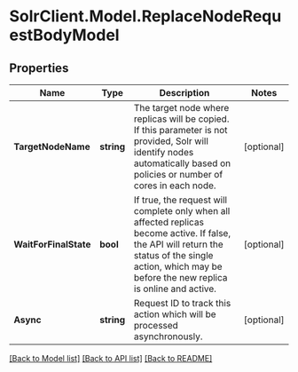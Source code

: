 # SolrClient.Model.ReplaceNodeRequestBodyModel

## Properties

Name | Type | Description | Notes
------------ | ------------- | ------------- | -------------
**TargetNodeName** | **string** | The target node where replicas will be copied. If this parameter is not provided, Solr will identify nodes automatically based on policies or number of cores in each node. | [optional] 
**WaitForFinalState** | **bool** | If true, the request will complete only when all affected replicas become active. If false, the API will return the status of the single action, which may be before the new replica is online and active. | [optional] 
**Async** | **string** | Request ID to track this action which will be processed asynchronously. | [optional] 

[[Back to Model list]](../README.md#documentation-for-models) [[Back to API list]](../README.md#documentation-for-api-endpoints) [[Back to README]](../README.md)


